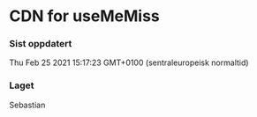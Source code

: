 
# CDN for useMeMiss

### Sist oppdatert 
Thu Feb 25 2021 15:17:23 GMT+0100 (sentraleuropeisk normaltid)
### Laget 
Sebastian
